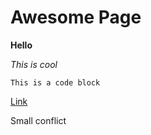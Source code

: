 # Awesome Page

**Hello**

*This is cool*

    This is a code block

[Link](http://daringfireball.net/projects/markdown/syntax)


Small conflict

